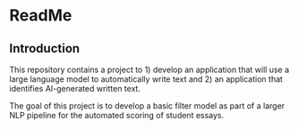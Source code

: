 # ReadMe 

## Introduction

This repository contains a project to 1) develop an application that will 
use a large language model to automatically write text and 2) an 
application that identifies AI-generated written text. 

The goal of this project is to develop a basic filter model as part of a larger NLP pipeline for the automated scoring of student essays.
